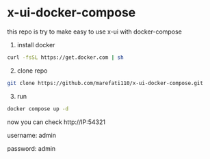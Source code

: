 # x-ui-docker-compose


this repo is try to make easy to use x-ui with docker-compose

1) install docker

```bash
curl -fsSL https://get.docker.com | sh
```

2) clone repo

```bash
git clone https://github.com/marefati110/x-ui-docker-compose.git
``` 

3) run

```bash
docker compose up -d
```

now you can check http://IP:54321

username: admin

password: admin
